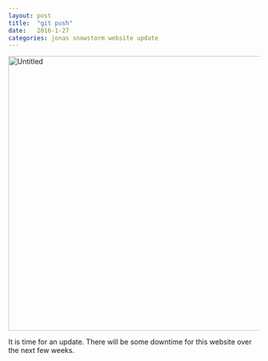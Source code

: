 ```yaml
---
layout: post
title:  "git push"
date:   2016-1-27
categories: jonas snowstorm website update
---
```


<a data-flickr-embed="true"  href="https://www.flickr.com/photos/pxddn/24292097310/in/datetaken-public/" title="Untitled"><img src="https://farm2.staticflickr.com/1690/24292097310_9918b7c349_k.jpg" width="2048" height="551" alt="Untitled"></a><script async src="//embedr.flickr.com/assets/client-code.js" charset="utf-8"></script>

It is time for an update. There will be some downtime for this website over the next few weeks.
